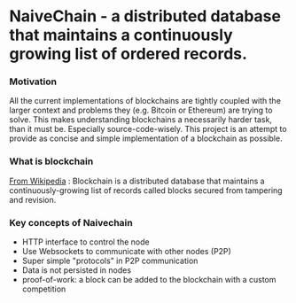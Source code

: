 # NaiveChain - a distributed database that maintains a continuously growing list of ordered records.

### Motivation
All the current implementations of blockchains are tightly coupled with the larger context and problems they (e.g. Bitcoin or Ethereum) are trying to solve. This makes understanding blockchains a necessarily harder task, than it must be. Especially source-code-wisely. This project is an attempt to provide as concise and simple implementation of a blockchain as possible.

### What is blockchain
[From Wikipedia](https://en.wikipedia.org/wiki/Blockchain_(database)) : Blockchain is a distributed database that maintains a continuously-growing list of records called blocks secured from tampering and revision.

### Key concepts of Naivechain
* HTTP interface to control the node
* Use Websockets to communicate with other nodes (P2P)
* Super simple "protocols" in P2P communication
* Data is not persisted in nodes
* proof-of-work: a block can be added to the blockchain with a custom competition
